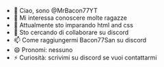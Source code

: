 - 👋 Ciao, sono @MrBacon77YT
- 👀 Mi interessa conoscere molte ragazze
- 🌱 Attualmente sto imparando html and css
- 💞️ Sto cercando di collaborare su discord
- 📫 Come raggiungermi Bacon77San su discord
- 😄 Pronomi: nessuno
- ⚡ Curiosità: scrivimi su discord se vuoi contattarmi
<!---
MrBacon77YT/MrBacon77YT is a ✨ special ✨ repository because its `README.md` (this file) appears on your GitHub profile.
You can click the Preview link to take a look at your changes.
--->
